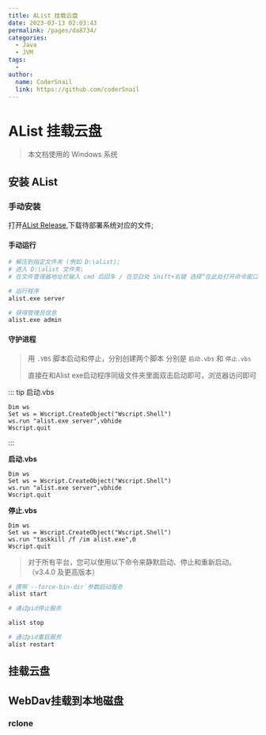 ```yaml
---
title: AList 挂载云盘
date: 2023-03-13 02:03:43
permalink: /pages/da8734/
categories:
  - Java
  - JVM
tags:
  - 
author: 
  name: CoderSnail
  link: https://github.com/coderSnail
---
```


# AList 挂载云盘

> 本文档使用的 Windows 系统

## 安装 AList

### 手动安装

打开[AList Release](https://github.com/Xhofe/alist/releases),下载待部署系统对应的文件;

#### 手动运行

  ```sh
  # 解压到指定文件夹 (例如 D:\alist);
  # 进入 D:\alist 文件夹;
  # 在文件管理器地址栏输入 cmd 后回车 / 在空白处 Shift+右键 选择“在此处打开命令窗口”;
  
  # 运行程序
  alist.exe server
  
  # 获得管理员信息
  alist.exe admin
  ```
#### 守护进程

> 用 `.VBS` 脚本启动和停止，分别创建两个脚本 分别是 `启动.vbs` 和 `停止.vbs`
>
> 直接在和Alist exe启动程序同级文件夹里面双击启动即可，浏览器访问即可

::: tip 启动.vbs
```vbscript
Dim ws
Set ws = Wscript.CreateObject("Wscript.Shell")
ws.run "alist.exe server",vbhide
Wscript.quit
```
:::

**启动.vbs**

```vbscript
Dim ws
Set ws = Wscript.CreateObject("Wscript.Shell")
ws.run "alist.exe server",vbhide
Wscript.quit
```

**停止.vbs**

```vbscript
Dim ws
Set ws = Wscript.CreateObject("Wscript.Shell")
ws.run "taskkill /f /im alist.exe",0
Wscript.quit
```



> 对于所有平台，您可以使用以下命令来静默启动、停止和重新启动。 （v3.4.0 及更高版本）

```sh
# 携带`--force-bin-dir`参数启动服务
alist start

# 通过pid停止服务

alist stop

# 通过pid重启服务
alist restart
```



## 挂载云盘

## WebDav挂载到本地磁盘

### rclone

